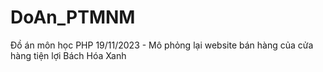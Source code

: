 # DoAn_PTMNM
Đồ án môn học PHP 19/11/2023 - Mô phỏng lại website bán hàng của cửa hàng tiện lợi Bách Hóa Xanh

